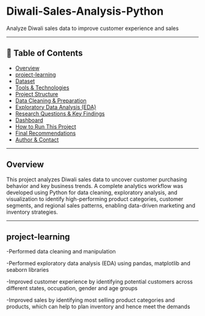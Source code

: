 # Diwali-Sales-Analysis-Python

Analyze Diwali sales data to improve customer experience and sales

---

## 📌 Table of Contents
- <a href="#overview">Overview</a>
- <a href="#project-learning">project-learning</a>
- <a href="#dataset">Dataset</a>
- <a href="#tools--technologies">Tools & Technologies</a>
- <a href="#project-structure">Project Structure</a>
- <a href="#data-cleaning--preparation">Data Cleaning & Preparation</a>
- <a href="#exploratory-data-analysis-eda">Exploratory Data Analysis (EDA)</a>
- <a href="#research-questions--key-findings">Research Questions & Key Findings</a>
- <a href="#dashboard">Dashboard</a>
- <a href="#how-to-run-this-project">How to Run This Project</a>
- <a href="#final-recommendations">Final Recommendations</a>
- <a href="#author--contact">Author & Contact</a>

---
<h2><a class="anchor" id="overview"></a>Overview</h2>

This project analyzes Diwali sales data to uncover customer purchasing behavior and key business trends. A complete analytics workflow was developed using Python for data cleaning, exploratory analysis, and visualization to identify high-performing product categories, customer segments, and regional sales patterns, enabling data-driven marketing and inventory strategies.

---
<h2><a class="anchor" id="project-learning"></a>project-learning</h2>

-Performed data cleaning and manipulation

-Performed exploratory data analysis (EDA) using pandas, matplotlib and seaborn libraries

-Improved customer experience by identifying potential customers across different states, occupation, gender and age groups

-Improved sales by identifying most selling product categories and products, which can help to plan inventory and hence meet the demands
